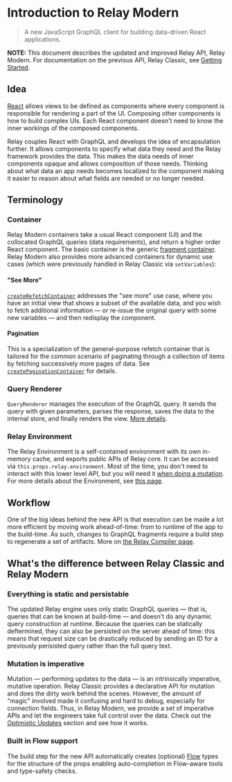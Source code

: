 # Introduction to Relay Modern

> A new JavaScript GraphQL client for building data-driven React applications.

**NOTE:** This document describes the updated and improved Relay API, Relay Modern. For documentation on the previous API, Relay Classic, see [Getting Started](../getting-started.html).

## Idea

[React](https://facebook.github.io/react/) allows views to be defined as components where every component is responsible for rendering a part of the UI. Composing other components is how to build complex UIs. Each React component doesn't need to know the inner workings of the composed components.

Relay couples React with GraphQL and develops the idea of encapsulation further. It allows components to specify what data they need and the Relay framework provides the data. This makes the data needs of inner components opaque and allows composition of those needs. Thinking about what data an app needs becomes localized to the component making it easier to reason about what fields are needed or no longer needed.

## Terminology

### Container

Relay Modern containers take a usual React component (UI) and the collocated GraphQL queries (data requirements), and return a higher order React component. The basic container is the generic [fragment container](FragmentContainer.html). Relay Modern also provides more advanced containers for dynamic use cases (which were previously handled in Relay Classic via `setVariables`):

#### "See More"

[`createRefetchContainer`](RefetchContainer.html) addresses the "see more" use case, where you have an initial view that shows a subset of the available data, and you wish to fetch additional information — or re-issue the original query with some new variables — and then redisplay the component.

#### Pagination

This is a specialization of the general-purpose refetch container that is tailored for the common scenario of paginating through a collection of items by fetching successively more pages of data. See [`createPaginationContainer`](PaginationContainer.html) for details.

### Query Renderer

`QueryRenderer` manages the execution of the GraphQL query. It sends the query with given parameters, parses the response, saves the data to the internal store, and finally renders the view. [More details](QueryRenderer.html).

### Relay Environment

The Relay Environment is a self-contained environment with its own in-memory cache, and exports public APIs of Relay core. It can be accessed via `this.props.relay.environment`. Most of the time, you don't need to interact with this lower level API, but you will need it [when doing a mutation](SimpleMutationsUpdatingAField.html). For more details about the Environment, see [this page](Environment.html).

## Workflow

One of the big ideas behind the new API is that execution can be made a lot more efficient by moving work ahead-of-time: from to runtime of the app to the build-time. As such, changes to GraphQL fragments require a build step to regenerate a set of artifacts. More on [the Relay Compiler page](BuildScript.html).

## What's the difference between Relay Classic and Relay Modern

### Everything is static and persistable

The updated Relay engine uses only static GraphQL queries — that is, queries that can be known at build-time — and doesn't do any dynamic query construction at runtime. Because the queries can be statically deftermined, they can also be persisted on the server ahead of time: this means that request size can be drastically reduced by sending an ID for a previously perisisted query rather than the full query text.

### Mutation is imperative

Mutation — performing updates to the data — is an intrinsically imperative, mutative operation. Relay Classic provides a declarative API for mutation and does the dirty work behind the scenes. However, the amount of "magic" involved made it confusing and hard to debug, especially for connection fields. Thus, in Relay Modern, we provide a set of imperative APIs and let the engineers take full control over the data. Check out the [Optimistic Updates](OptimisticUpdates.html) section and see how it works.

### Built in Flow support

The build step for the new API automatically creates (optional) [Flow](https://flow.org/) types for the structure of the props enabling auto-completion in Flow-aware tools and type-safety checks.
